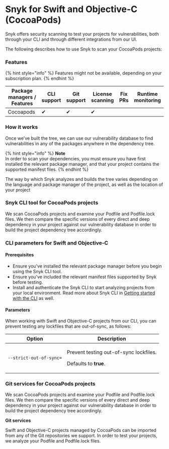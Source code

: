 # Snyk for Swift and Objective-C (CocoaPods)

Snyk offers security scanning to test your projects for vulnerabilities, both through your CLI and through different integrations from our UI.

The following describes how to use Snyk to scan your CocoaPods projects:

### Features

{% hint style="info" %}
Features might not be available, depending on your subscription plan.
{% endhint %}

| Package managers / Features | CLI support | Git support | License scanning | Fix PRs | Runtime monitoring |
| --------------------------- | ----------- | ----------- | ---------------- | ------- | ------------------ |
| Cocoapods                   | ✔︎          | ✔︎          | ✔︎               |         |                    |

### **How it works**

Once we’ve built the tree, we can use our vulnerability database to find vulnerabilities in any of the packages anywhere in the dependency tree.

{% hint style="info" %}
**Note**\
In order to scan your dependencies, you must ensure you have first installed the relevant package manager, and that your project contains the supported manifest files.
{% endhint %}

The way by which Snyk analyzes and builds the tree varies depending on the language and package manager of the project, as well as the location of your project

### Snyk CLI tool for CocoaPods projects

We scan CocoaPods projects and examine your Podfile and Podfile.lock files. We then compare the specific versions of every direct and deep dependency in your project against our vulnerability database in order to build the project dependency tree accordingly.

### **CLI parameters for Swift and Objective-C**

#### **Prerequisites**

* Ensure you've installed the relevant package manager before you begin using the Snyk CLI tool.
* Ensure you've included the relevant manifest files supported by Snyk before testing.
* Install and authenticate the Snyk CLI to start analyzing projects from your local environment. Read more about Snyk CLI in [Getting started with the CLI](../../../snyk-cli/getting-started-with-the-cli/) as well.

#### **Parameters**

When working with Swift and Objective-C projects from our CLI, you can prevent testing any lockfiles that are out-of-sync, as follows:

| Option                  | Description                                                                            |
| ----------------------- | -------------------------------------------------------------------------------------- |
| `--strict-out-of-sync=` | <p>Prevent testing out-of-sync lockfiles.</p><p>Defaults to <strong>true</strong>.</p> |

### Git services for CocoaPods projects

We scan CocoaPods projects and examine your Podfile and Podfile.lock files. We then compare the specific versions of every direct and deep dependency in your project against our vulnerability database in order to build the project dependency tree accordingly.

**Git services**

Swift and Objective-C projects managed by CocoaPods can be imported from any of the Git repositories we support. In order to test your projects, we analyze your Podfile and Podfile.lock files.
